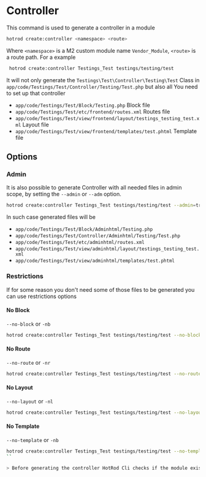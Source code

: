 # Controller

This command is used to generate a controller in a module

 ```bash
 hotrod create:controller <namespace> <route>
 ```
 
 Where `<namespace>` is a M2 custom module name `Vendor_Module`, `<route>` is a route path. For a example
 
 ```bash
  hotrod create:controller Testings_Test testings/testing/test
  ```
  
It will not only generate the `Testings\Test\Controller\Testing\Test` Class in `app/code/Testings/Test/Controller/Testing/Test.php` but also
all You need to set up that controller
* `app/code/Testings/Test/Block/Testing.php` Block file
* `app/code/Testings/Test/etc/frontend/routes.xml` Routes file
* `app/code/Testings/Test/view/frontend/layout/testings_testing_test.xml` Layout file
* `app/code/Testings/Test/view/frontend/templates/test.phtml` Template file

## Options

### Admin

It is also possible to generate Controller with all needed files in admin scope, by setting the `--admin` or `--adm` option.

   ``` bash
   hotrod create:controller Testings_Test testings/testing/test --admin=true
   ```
   
In such case generated files will be
* `app/code/Testings/Test/Block/Adminhtml/Testing.php`
* `app/code/Testings/Test/Controller/Adminhtml/Testing/Test.php`
* `app/code/Testings/Test/etc/adminhtml/routes.xml`
* `app/code/Testings/Test/view/adminhtml/layout/testings_testing_test.xml`
* `app/code/Testings/Test/view/adminhtml/templates/test.phtml`

### Restrictions

If for some reason you don't need some of those files to be generated you can use restrictions options

#### No Block
 `--no-block` or `-nb`
   ``` bash
   hotrod create:controller Testings_Test testings/testing/test --no-block=true
   ```
   
#### No Route
 `--no-route` or `-nr`
   ``` bash
   hotrod create:controller Testings_Test testings/testing/test --no-route=true
   ```   
#### No Layout
 `--no-layout` or `-nl`
   ``` bash
   hotrod create:controller Testings_Test testings/testing/test --no-layout=true
   ```
#### No Template
 `--no-template` or `-nb`
   ``` bash
   hotrod create:controller Testings_Test testings/testing/test --no-template=true
   ``
   
> Before generating the controller HotRod Cli checks if the module exists, if not, it creates one for You.

